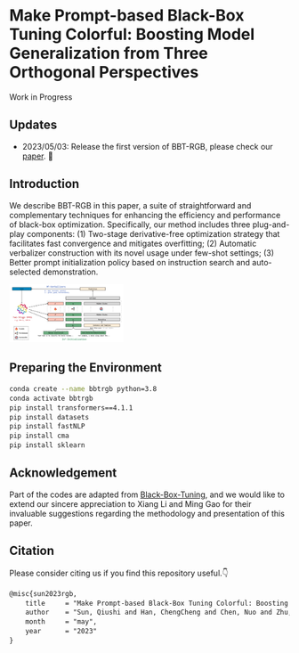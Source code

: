 # Make Prompt-based Black-Box Tuning Colorful: Boosting Model Generalization from Three Orthogonal Perspectives

Work in Progress

## Updates

- 2023/05/03: Release the first version of BBT-RGB, please check our [paper](qiushisun.github.io). 🌈



## Introduction

We describe BBT-RGB in this paper, a suite of straightforward and complementary techniques for enhancing the efficiency and performance of black-box optimization. Specifically, our method includes three plug-and-play components: (1) Two-stage derivative-free optimization strategy that facilitates fast convergence and mitigates overfitting; (2) Automatic verbalizer construction with its novel usage under few-shot settings; (3) Better prompt initialization policy based on instruction search and auto-selected demonstration.



<img src="./images/BBT-RGB-Overview.png" alt="BBT-RGB-Overview" style="zoom:20%;" />



## Preparing the Environment

```bash
conda create --name bbtrgb python=3.8
conda activate bbtrgb
pip install transformers==4.1.1
pip install datasets
pip install fastNLP
pip install cma
pip install sklearn
```



## Acknowledgement

Part of the codes are adapted from [Black-Box-Tuning](https://github.com/txsun1997/Black-Box-Tuning), and we would like to extend our sincere appreciation to Xiang Li and Ming Gao for their invaluable suggestions regarding the methodology and presentation of this paper.



## Citation

Please consider citing us if you find this repository useful.👇

```tex
@misc{sun2023rgb,
    title     = "Make Prompt-based Black-Box Tuning Colorful: Boosting Model Generalization from Three Orthogonal Perspectives",
    author    = "Sun, Qiushi and Han, ChengCheng and Chen, Nuo and Zhu, Renyu and Jingyang, Gong and Li, Xiang and Gao, Ming",
    month     = "may",
    year      = "2023"
}
```

